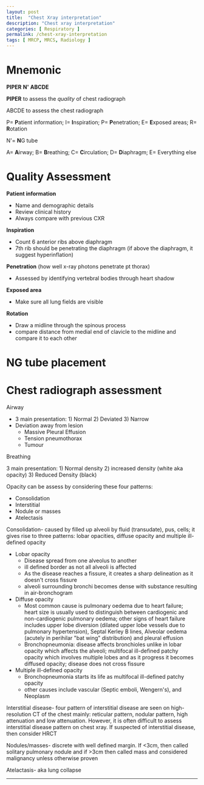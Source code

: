 ```yaml
---
layout: post
title:  "Chest Xray interpretation"
description: "Chest xray interpretation"
categories: [ Respiratory ] 
permalink: /chest-xray-interpretation
tags: [ MRCP, MRCS, Radiology ]
---
```


# Mnemonic

**PIPER** **N'** **ABCDE** 

**PIPER** to assess the *quality* of chest radiograph 

ABCDE to assess the chest radiograph 

P= **P**atient information; I= **I**nspiration; P= **P**enetration; E= **E**xposed areas; R= **R**otation

N'= **N**G tube 

A= **A**irway; B= **B**reathing; C= **C**irculation; D= **D**iaphragm; E= Everything else

# Quality Assessment

**Patient information** 

- Name and demographic details
- Review clinical history
- Always compare with previous CXR

**Inspiration** 

- Count 6 anterior ribs above diaphragm
- 7th rib should be penetrating the diaphragm (if above the diaphragm, it suggest hyperinflation)

**Penetration** (how well x-ray photons penetrate pt thorax)

- Assessed by identifying vertebral bodies through heart shadow

**Exposed area** 

- Make sure all lung fields are visible

**Rotation**

- Draw a midline through the spinous process
- compare distance from medial end of clavicle to the midline and compare it to each other

# NG tube placement

# Chest radiograph assessment

Airway 

- 3 main presentation: 1) Normal 2) Deviated 3) Narrow
- Deviation away from lesion
    - Massive Pleural Effusion
    - Tension pneumothorax
    - Tumour

Breathing

3 main presentation: 1) Normal density 2) increased density (white aka opacity) 3) Reduced Density (black) 

Opacity can be assess by considering these four patterns: 

- Consolidation
- Interstitial
- Nodule or masses
- Atelectasis

Consolidation- caused by filled up alveoli by fluid (transudate), pus, cells; it gives rise to three patterns: lobar opacities, diffuse opacity and multiple ill-defined opacity 

- Lobar opacity
    - Disease spread from one alveolus to another
    - ill defined border as not all alveoli is affected
    - As the disease reaches a fissure, it creates a sharp delineation as it doesn't cross fissure
    - alveoli surrounding bronchi becomes dense with substance resulting in air-bronchogram
- Diffuse opacity
    - Most common cause is pulmonary oedema due to heart failure; heart size is usually used to distinguish between cardiogenic and non-cardiogenic pulmonary oedema; other signs of heart failure includes upper lobe diversion (dilated upper lobe vessels due to pulmonary hypertension), Septal Kerley B lines, Alveolar oedema (acutely in perihilar "bat wing" distribution) and pleural effusion
    - Bronchopneumonia: disease affects bronchioles unlike in lobar opacity which affects the alveoli; multifocal ill-defined patchy opacity which involves multiple lobes and as it progress it becomes diffused opacity; disease does not cross fissure
- Multiple ill-defined opacity
    - Bronchopneumonia starts its life as multifocal ill-defined patchy opacity
    - other causes include vascular (Septic emboli, Wengern's), and Neoplasm

Interstitial disease- four pattern of interstitial disease are seen on high-resolution CT of the chest mainly: reticular pattern, nodular pattern, high attenuation and low attenuation. However, it is often difficult to assess interstitial disease pattern on chest xray. If suspected of interstitial disease, then consider HRCT 

Nodules/masses- discrete with well defined margin. If <3cm, then called solitary pulmonary nodule and if >3cm then called mass and considered malignancy unless otherwise proven

Atelactasis- aka lung collapse

---

